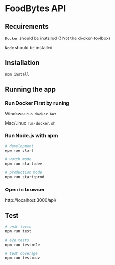 # FoodBytes API

## Requirements
`Docker` should be installed (! Not the docker-toolbox)

`Node` should be installed

## Installation

```bash
npm install
```

## Running the app

### Run Docker First by runing
Windows: `run-docker.bat`

Mac/Linux `run-docker.sh`

### Run Node.js with npm
```bash
# development
npm run start

# watch mode
npm run start:dev

# production mode
npm run start:prod
```

### Open in browser
http://localhost:3000/api/

## Test

```bash
# unit tests
npm run test

# e2e tests
npm run test:e2e

# test coverage
npm run test:cov
```
